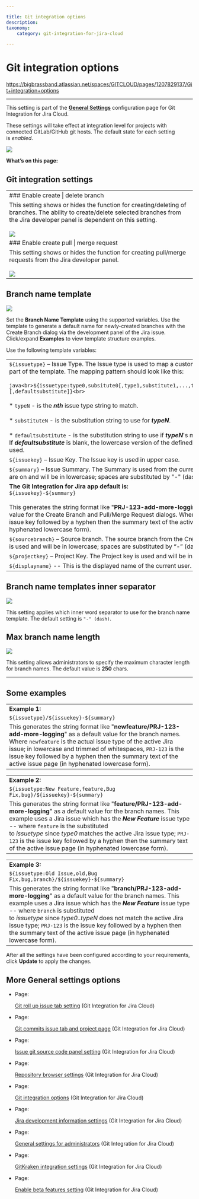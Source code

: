 ```yaml
---

title: Git integration options
description:
taxonomy:
    category: git-integration-for-jira-cloud

---
```



# Git integration options

<https://bigbrassband.atlassian.net/spaces/GITCLOUD/pages/1207829137/Git+integration+options>

* * *

This setting is part of the [**General Settings**](/git-integration-for-jira-cloud/General-Settings) configuration page for Git Integration for Jira Cloud.


These settings will take effect at integration level for projects with connected GitLab/GitHub git hosts. The default state for each setting is _enabled_.

![](https://bigbrassband.atlassian.net/wiki/download/thumbnails/1207829137/gitcloud-gencfg-git-integration-options.png?version=1&modificationDate=1645097188275&cacheVersion=1&api=v2&width=566&height=368)


**What’s on this page:**

## Git integration settings

|     |
| --- |
| ### Enable create \| delete branch |
| This setting shows or hides the function for creating/deleting of branches. The ability to create/delete selected branches from the Jira developer panel is dependent on this setting.<br><br>![](https://bigbrassband.atlassian.net/wiki/download/thumbnails/1207829137/gitcloud-dev-panel-create-branch-sel.png?version=1&modificationDate=1643340514593&cacheVersion=1&api=v2&width=296&height=208) |
| ### Enable create pull \| merge request |
| This setting shows or hides the function for creating pull/merge requests from the Jira developer panel.<br><br>![](https://bigbrassband.atlassian.net/wiki/download/thumbnails/1207829137/gitcloud-dev-panel-create-PRMR-sel.png?version=1&modificationDate=1643340576227&cacheVersion=1&api=v2&width=296&height=208) |

## Branch name template

![](https://bigbrassband.atlassian.net/wiki/download/thumbnails/1207829137/gitcloud-gencfg-branch-name-template.png?version=1&modificationDate=1645097379618&cacheVersion=1&api=v2&width=566&height=119)

Set the **Branch Name Template** using the supported variables. Use the template to generate a default name for newly-created branches with the Create Branch dialog via the development panel of the Jira issue. Click/expand **Examples** to view template structure examples.

Use the following template variables:

|     |
| --- |
| `${issuetype}` – Issue Type. The Issue type is used to map a custom issue type as part of the template. The mapping pattern should look like this:<br><br>```java<br>${issuetype:type0,subsitute0[,type1,substitute1,...,typeN,substituteN][,defaultsubstitute]}<br>```<br><br>*   `typeN` - is the _**nth**_ issue type string to match.<br>    <br>*   `substituteN` - is the substitution string to use for _**typeN**_.<br>    <br>*   `defaultsubstitute` - is the substitution string to use if _**typeN**_'s match is not found. If _**defaultsubstitute**_ is blank, the lowercase version of the defined issue type is used. |
| `${issuekey}` – Issue Key. The Issue key is used in upper case. |
| `${summary}` – Issue Summary. The Summary is used from the current Jira issue your are on and will be in lowercase; spaces are substituted by "-" (dash). |
| **The Git Integration for Jira app default is:**  <br>`${issuekey}-${summary}`<br><br>This generates the string format like "**PRJ-123-add-more-logging**" as a default value for the Create Branch and Pull/Merge Request dialogs. Where `PRJ-123` is the issue key followed by a hyphen then the summary text of the active issue page (in hyphenated lowercase form). |
| `${sourcebranch}` – Source branch. The source branch from the Create Branch dialog is used and will be in lowercase; spaces are substituted by “-” (dash). |
| `${projectkey}` – Project Key. The Project key is used and will be in uppercase. |
| `${displayname}` -- This is the displayed name of the current user. |

## Branch name templates inner separator

![](https://bigbrassband.atlassian.net/wiki/download/thumbnails/1207829137/gitcloud-gencfg-branch-name-temp-inner-sep.png?version=1&modificationDate=1645097573430&cacheVersion=1&api=v2&width=512&height=97)

This setting applies which inner word separator to use for the branch name template. The default setting is `"-" (dash)`.

## Max branch name length

![](https://bigbrassband.atlassian.net/wiki/download/thumbnails/1207829137/gitcloud-gencfg-branch-name-length.png?version=1&modificationDate=1645097669336&cacheVersion=1&api=v2&width=511&height=73)

This setting allows administrators to specify the maximum character length for branch names. The default value is **250** chars.

* * *

## Some examples

|     |
| --- |
| **Example 1:** |
| `${issuetype}/${issuekey}-${summary}` |
| This generates the string format like "**newfeature/PRJ-123-add-more-logging**" as a default value for the branch names. Where `newfeature` is the actual issue type of the active Jira issue; in lowercase and trimmed of whitespaces, `PRJ-123` is the issue key followed by a hyphen then the summary text of the active issue page (in hyphenated lowercase form). |

|     |
| --- |
| **Example 2:** |
| `${issuetype:New Feature,feature,Bug Fix,bug}/${issuekey}-${summary}` |
| This generates the string format like "**feature/PRJ-123-add-more-logging**" as a default value for the branch names. This example uses a Jira issue which has the _**New Feature**_ issue type -- where `feature` is the substituted to _issuetype_ since _type0_ matches the active Jira issue type; `PRJ-123` is the issue key followed by a hyphen then the summary text of the active issue page (in hyphenated lowercase form). |

|     |
| --- |
| **Example 3:** |
| `${issuetype:Old Issue,old,Bug Fix,bug,branch}/${issuekey}-${summary}` |
| This generates the string format like "**branch/PRJ-123-add-more-logging**" as a default value for the branch names. This example uses a Jira issue which has the _**New Feature**_ issue type -- where `branch` is substituted to _issuetype_ since _type0..typeN_ does not match the active Jira issue type; `PRJ-123` is the issue key followed by a hyphen then the summary text of the active issue page (in hyphenated lowercase form). |

After all the settings have been configured according to your requirements, click **Update** to apply the changes.

## More General settings options

*   Page:

    [Git roll up issue tab setting](/wiki/spaces/GITCLOUD/pages/1207796128/Git+roll+up+issue+tab+setting) (Git Integration for Jira Cloud)

*   Page:

    [Git commits issue tab and project page](/wiki/spaces/GITCLOUD/pages/1207829071/Git+commits+issue+tab+and+project+page) (Git Integration for Jira Cloud)

*   Page:

    [Issue git source code panel setting](/wiki/spaces/GITCLOUD/pages/1207829089/Issue+git+source+code+panel+setting) (Git Integration for Jira Cloud)

*   Page:

    [Repository browser settings](/wiki/spaces/GITCLOUD/pages/1207829111/Repository+browser+settings) (Git Integration for Jira Cloud)

*   Page:

    [Git integration options](/wiki/spaces/GITCLOUD/pages/1207829137/Git+integration+options) (Git Integration for Jira Cloud)

*   Page:

    [Jira development information settings](/wiki/spaces/GITCLOUD/pages/1207796181/Jira+development+information+settings) (Git Integration for Jira Cloud)

*   Page:

    [General settings for administrators](/wiki/spaces/GITCLOUD/pages/1923025087/General+settings+for+administrators) (Git Integration for Jira Cloud)

*   Page:

    [GitKraken integration settings](/wiki/spaces/GITCLOUD/pages/1980563563/GitKraken+integration+settings) (Git Integration for Jira Cloud)

*   Page:

    [Enable beta features setting](/wiki/spaces/GITCLOUD/pages/2070216724/Enable+beta+features+setting) (Git Integration for Jira Cloud)